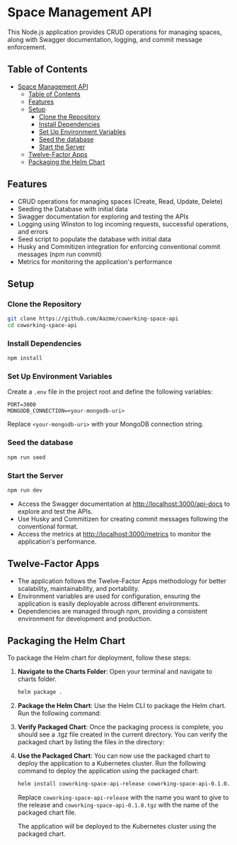 <a name='space-management-api'></a>
# Space Management API 

This Node.js application provides CRUD operations for managing spaces, along with Swagger documentation, logging, and commit message enforcement.

<a name='table-of-contents'></a>
## Table of Contents
- [Space Management API](#space-management-api)
  - [Table of Contents](#table-of-contents)
  - [Features](#features)
  - [Setup](#setup)
    - [Clone the Repository](#clone-the-repository)
    - [Install Dependencies](#install-dependencies)
    - [Set Up Environment Variables](#set-up-environment-variables)
    - [Seed the database](#seed-the-database)
    - [Start the Server](#start-the-server)
  - [Twelve-Factor Apps](#twelve-factor-apps)
  - [Packaging the Helm Chart](#packaging-the-helm-chart)


<a name='features'></a>
## Features


- CRUD operations for managing spaces (Create, Read, Update, Delete)
- Seeding the Database with initial data
- Swagger documentation for exploring and testing the APIs
- Logging using Winston to log incoming requests, successful operations, and errors
- Seed script to populate the database with initial data
- Husky and Commitizen integration for enforcing conventional commit messages (npm run commit)
- Metrics for monitoring the application's performance

<a name='setup'></a>
## Setup

<a name='clone-the-repository'></a>
### Clone the Repository

```bash
git clone https://github.com/Aazme/coworking-space-api
cd coworking-space-api
```
<a name='install-dependencies'></a>
### Install Dependencies

```bash
npm install
```
<a name='set-up-environment-variables'></a>
### Set Up Environment Variables

Create a `.env` file in the project root and define the following variables:

```dotenv
PORT=3000
MONGODB_CONNECTION=<your-mongodb-uri>
```

Replace `<your-mongodb-uri>` with your MongoDB connection string.

<a name='seed-the-database'></a>
### Seed the database
  
  ```bash
  npm run seed
  ```
  
<a name='start-the-server'></a>
### Start the Server

```bash
npm run dev
```

- Access the Swagger documentation at [http://localhost:3000/api-docs](http://localhost:3000/api-docs) to explore and test the APIs.
- Use Husky and Commitizen for creating commit messages following the conventional format.
- Access the metrics at [http://localhost:3000/metrics](http://localhost:3000/metrics) to monitor the application's performance.

<a name='twelve-factor-apps'></a>
## Twelve-Factor Apps


- The application follows the Twelve-Factor Apps methodology for better scalability, maintainability, and portability.
- Environment variables are used for configuration, ensuring the application is easily deployable across different environments.
- Dependencies are managed through npm, providing a consistent environment for development and production.

<a name='packaging-helm-chart'></a>
## Packaging the Helm Chart

To package the Helm chart for deployment, follow these steps:

1. **Navigate to the Charts Folder**: Open your terminal and navigate to charts folder.

   ```bash
   helm package .
     ```

2. **Package the Helm Chart**: Use the Helm CLI to package the Helm chart. Run the following command:
3. **Verify Packaged Chart**: Once the packaging process is complete, you should see a .tgz file created in the current directory. You can verify the packaged chart by listing the files in the directory:
4. **Use the Packaged Chart**: You can now use the packaged chart to deploy the application to a Kubernetes cluster. Run the following command to deploy the application using the packaged chart:
   ```bash
   helm install coworking-space-api-release coworking-space-api-0.1.0.tgz
   ```
   Replace `coworking-space-api-release` with the name you want to give to the release and `coworking-space-api-0.1.0.tgz` with the name of the packaged chart file.

   The application will be deployed to the Kubernetes cluster using the packaged chart.
